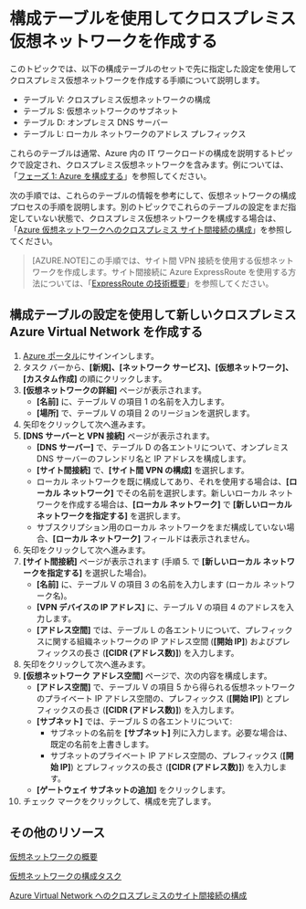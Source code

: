 <properties
	pageTitle="構成テーブルを使用してクロスプレミス仮想ネットワークを作成する"
	description="このトピックでは、事前に決定されている構成テーブルを使用して、クロスプレミス仮想ネットワークを構成する方法について説明します。"
	documentationCenter=""
	services="virtual-machines"
	authors="JoeDavies-MSFT"
	manager="timlt"
	editor=""/>

<tags
	ms.service="virtual-machines"
	ms.workload="infrastructure-services"
	ms.tgt_pltfrm="na"
	ms.devlang="na"
	ms.topic="article"
	ms.date="05/27/2015"
	ms.author="josephd"/>

# 構成テーブルを使用してクロスプレミス仮想ネットワークを作成する

このトピックでは、以下の構成テーブルのセットで先に指定した設定を使用してクロスプレミス仮想ネットワークを作成する手順について説明します。

- テーブル V: クロスプレミス仮想ネットワークの構成
- テーブル S: 仮想ネットワークのサブネット
- テーブル D: オンプレミス DNS サーバー
- テーブル L: ローカル ネットワークのアドレス プレフィックス

これらのテーブルは通常、Azure 内の IT ワークロードの構成を説明するトピックで設定され、クロスプレミス仮想ネットワークを含みます。例については、「[フェーズ 1: Azure を構成する](virtual-machines-workload-intranet-sharepoint-phase1.md)」を参照してください。

次の手順では、これらのテーブルの情報を参考にして、仮想ネットワークの構成プロセスの手順を説明します。別のトピックでこれらのテーブルの設定をまだ指定していない状態で、クロスプレミス仮想ネットワークを構成する場合は、「[Azure 仮想ネットワークへのクロスプレミス サイト間接続の構成](https://msdn.microsoft.com/library/dn133795.aspx)」を参照してください。

> [AZURE.NOTE]この手順では、サイト間 VPN 接続を使用する仮想ネットワークを作成します。サイト間接続に Azure ExpressRoute を使用する方法については、「[ExpressRoute の技術概要](https://msdn.microsoft.com/library/dn606309.aspx)」を参照してください。

## 構成テーブルの設定を使用して新しいクロスプレミス Azure Virtual Network を作成する

1. [Azure ポータル](https://manage.windowsazure.com/)にサインインします。
2. タスク バーから、**[新規]、[ネットワーク サービス]、[仮想ネットワーク]、[カスタム作成]** の順にクリックします。
3. **[仮想ネットワークの詳細]** ページが表示されます。
	- **[名前]** に、テーブル V の項目 1 の名前を入力します。
	- **[場所]** で、テーブル V の項目 2 のリージョンを選択します。
4. 矢印をクリックして次へ進みます。
5. **[DNS サーバーと VPN 接続]** ページが表示されます。
	- **[DNS サーバー]** で、テーブル D の各エントリについて、オンプレミス DNS サーバーのフレンドリ名と IP アドレスを構成します。
	- **[サイト間接続]** で、**[サイト間 VPN の構成]** を選択します。
	- ローカル ネットワークを既に構成してあり、それを使用する場合は、**[ローカル ネットワーク]** でその名前を選択します。新しいローカル ネットワークを作成する場合は、**[ローカル ネットワーク]** で **[新しいローカル ネットワークを指定する]** を選択します。
	- サブスクリプション用のローカル ネットワークをまだ構成していない場合、**[ローカル ネットワーク]** フィールドは表示されません。
6. 矢印をクリックして次へ進みます。
7. **[サイト間接続]** ページが表示されます (手順 5. で **[新しいローカル ネットワークを指定する]** を選択した場合)。
	- **[名前]** に、テーブル V の項目 3 の名前を入力します (ローカル ネットワーク名)。
	- **[VPN デバイスの IP アドレス]** に、テーブル V の項目 4 のアドレスを入力します。
	- **[アドレス空間]** では、テーブル L の各エントリについて、プレフィックスに関する組織ネットワークの IP アドレス空間 (**[開始 IP]**) およびプレフィックスの長さ (**[CIDR (アドレス数)]**) を入力します。
8. 矢印をクリックして次へ進みます。
9. **[仮想ネットワーク アドレス空間]** ページで、次の内容を構成します。
	- **[アドレス空間]** で、テーブル V の項目 5 から得られる仮想ネットワークのプライベート IP アドレス空間の、プレフィックス (**[開始 IP]**) とプレフィックスの長さ (**[CIDR (アドレス数)]**) を入力します。
	- **[サブネット]** では、テーブル S の各エントリについて:
		- サブネットの名前を **[サブネット]** 列に入力します。必要な場合は、既定の名前を上書きします。
		- サブネットのプライベート IP アドレス空間の、プレフィックス (**[開始 IP]**) とプレフィックスの長さ (**[CIDR (アドレス数)]**) を入力します。
	- **[ゲートウェイ サブネットの追加]** をクリックします。
10. チェック マークをクリックして、構成を完了します。

## その他のリソース

[仮想ネットワークの概要](https://msdn.microsoft.com/library/jj156007.aspx)

[仮想ネットワークの構成タスク](https://msdn.microsoft.com/library/jj156206.aspx)

[Azure Virtual Network へのクロスプレミスのサイト間接続の構成](https://msdn.microsoft.com/library/dn133795.aspx)

<!---HONumber=July15_HO2-->